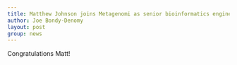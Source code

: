 ```yaml
---
title: Matthew Johnson joins Metagenomi as senior bioinformatics engineer!
author: Joe Bondy-Denomy
layout: post
group: news
---
```

Congratulations Matt!
